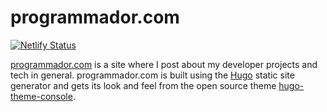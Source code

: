 # programmador.com

[![Netlify Status](https://api.netlify.com/api/v1/badges/2132bf91-61c6-4e2d-979a-aaff625d56fd/deploy-status)](https://app.netlify.com/sites/programmador/deploys)

[programmador.com][1] is a site where I post about my developer projects and
tech in general. programmador.com is built using the [Hugo][2] static site
generator and gets its look and feel from the open source theme
[hugo-theme-console][3].

[1]: https://www.programmador.com
[2]: https://gohugo.io
[3]: https://github.com/aleasdev/hugo-theme-console
